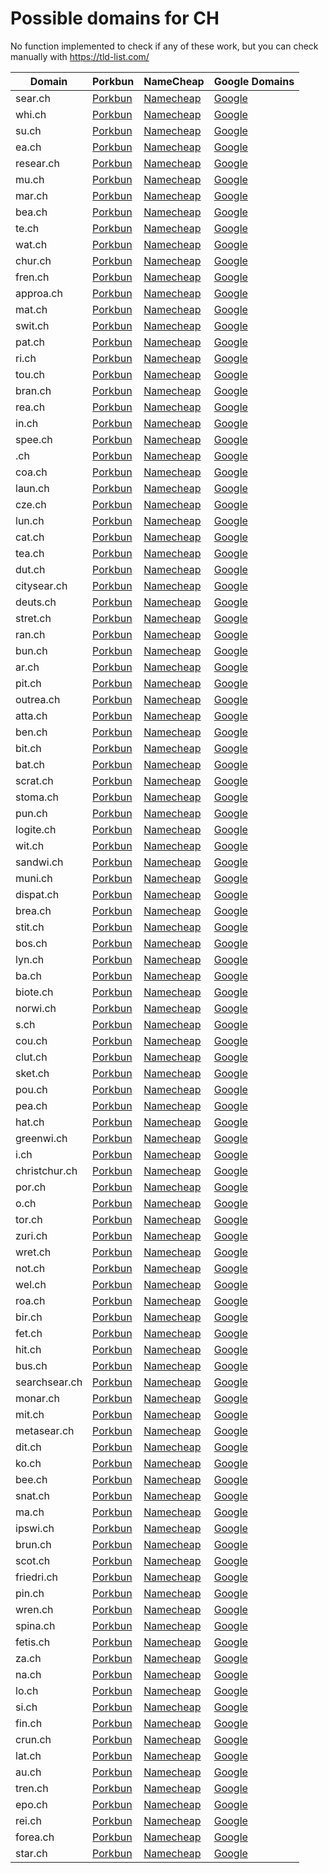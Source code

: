 # Possible domains for CH

No function implemented to check if any of these work, but you can check manually with https://tld-list.com/

| Domain | Porkbun | NameCheap | Google Domains |
|---|---|---|---|
| sear.ch | [Porkbun](https://porkbun.com/checkout/search?prb=e814663da1&tlds=&idnLanguage=&search=search&q=sear.ch) | [Namecheap](https://www.namecheap.com/domains/registration/results/?domain=sear.ch) | [Google](https://domains.google.com/registrar/search?searchTerm=sear.ch) |
| whi.ch | [Porkbun](https://porkbun.com/checkout/search?prb=e814663da1&tlds=&idnLanguage=&search=search&q=whi.ch) | [Namecheap](https://www.namecheap.com/domains/registration/results/?domain=whi.ch) | [Google](https://domains.google.com/registrar/search?searchTerm=whi.ch) |
| su.ch | [Porkbun](https://porkbun.com/checkout/search?prb=e814663da1&tlds=&idnLanguage=&search=search&q=su.ch) | [Namecheap](https://www.namecheap.com/domains/registration/results/?domain=su.ch) | [Google](https://domains.google.com/registrar/search?searchTerm=su.ch) |
| ea.ch | [Porkbun](https://porkbun.com/checkout/search?prb=e814663da1&tlds=&idnLanguage=&search=search&q=ea.ch) | [Namecheap](https://www.namecheap.com/domains/registration/results/?domain=ea.ch) | [Google](https://domains.google.com/registrar/search?searchTerm=ea.ch) |
| resear.ch | [Porkbun](https://porkbun.com/checkout/search?prb=e814663da1&tlds=&idnLanguage=&search=search&q=resear.ch) | [Namecheap](https://www.namecheap.com/domains/registration/results/?domain=resear.ch) | [Google](https://domains.google.com/registrar/search?searchTerm=resear.ch) |
| mu.ch | [Porkbun](https://porkbun.com/checkout/search?prb=e814663da1&tlds=&idnLanguage=&search=search&q=mu.ch) | [Namecheap](https://www.namecheap.com/domains/registration/results/?domain=mu.ch) | [Google](https://domains.google.com/registrar/search?searchTerm=mu.ch) |
| mar.ch | [Porkbun](https://porkbun.com/checkout/search?prb=e814663da1&tlds=&idnLanguage=&search=search&q=mar.ch) | [Namecheap](https://www.namecheap.com/domains/registration/results/?domain=mar.ch) | [Google](https://domains.google.com/registrar/search?searchTerm=mar.ch) |
| bea.ch | [Porkbun](https://porkbun.com/checkout/search?prb=e814663da1&tlds=&idnLanguage=&search=search&q=bea.ch) | [Namecheap](https://www.namecheap.com/domains/registration/results/?domain=bea.ch) | [Google](https://domains.google.com/registrar/search?searchTerm=bea.ch) |
| te.ch | [Porkbun](https://porkbun.com/checkout/search?prb=e814663da1&tlds=&idnLanguage=&search=search&q=te.ch) | [Namecheap](https://www.namecheap.com/domains/registration/results/?domain=te.ch) | [Google](https://domains.google.com/registrar/search?searchTerm=te.ch) |
| wat.ch | [Porkbun](https://porkbun.com/checkout/search?prb=e814663da1&tlds=&idnLanguage=&search=search&q=wat.ch) | [Namecheap](https://www.namecheap.com/domains/registration/results/?domain=wat.ch) | [Google](https://domains.google.com/registrar/search?searchTerm=wat.ch) |
| chur.ch | [Porkbun](https://porkbun.com/checkout/search?prb=e814663da1&tlds=&idnLanguage=&search=search&q=chur.ch) | [Namecheap](https://www.namecheap.com/domains/registration/results/?domain=chur.ch) | [Google](https://domains.google.com/registrar/search?searchTerm=chur.ch) |
| fren.ch | [Porkbun](https://porkbun.com/checkout/search?prb=e814663da1&tlds=&idnLanguage=&search=search&q=fren.ch) | [Namecheap](https://www.namecheap.com/domains/registration/results/?domain=fren.ch) | [Google](https://domains.google.com/registrar/search?searchTerm=fren.ch) |
| approa.ch | [Porkbun](https://porkbun.com/checkout/search?prb=e814663da1&tlds=&idnLanguage=&search=search&q=approa.ch) | [Namecheap](https://www.namecheap.com/domains/registration/results/?domain=approa.ch) | [Google](https://domains.google.com/registrar/search?searchTerm=approa.ch) |
| mat.ch | [Porkbun](https://porkbun.com/checkout/search?prb=e814663da1&tlds=&idnLanguage=&search=search&q=mat.ch) | [Namecheap](https://www.namecheap.com/domains/registration/results/?domain=mat.ch) | [Google](https://domains.google.com/registrar/search?searchTerm=mat.ch) |
| swit.ch | [Porkbun](https://porkbun.com/checkout/search?prb=e814663da1&tlds=&idnLanguage=&search=search&q=swit.ch) | [Namecheap](https://www.namecheap.com/domains/registration/results/?domain=swit.ch) | [Google](https://domains.google.com/registrar/search?searchTerm=swit.ch) |
| pat.ch | [Porkbun](https://porkbun.com/checkout/search?prb=e814663da1&tlds=&idnLanguage=&search=search&q=pat.ch) | [Namecheap](https://www.namecheap.com/domains/registration/results/?domain=pat.ch) | [Google](https://domains.google.com/registrar/search?searchTerm=pat.ch) |
| ri.ch | [Porkbun](https://porkbun.com/checkout/search?prb=e814663da1&tlds=&idnLanguage=&search=search&q=ri.ch) | [Namecheap](https://www.namecheap.com/domains/registration/results/?domain=ri.ch) | [Google](https://domains.google.com/registrar/search?searchTerm=ri.ch) |
| tou.ch | [Porkbun](https://porkbun.com/checkout/search?prb=e814663da1&tlds=&idnLanguage=&search=search&q=tou.ch) | [Namecheap](https://www.namecheap.com/domains/registration/results/?domain=tou.ch) | [Google](https://domains.google.com/registrar/search?searchTerm=tou.ch) |
| bran.ch | [Porkbun](https://porkbun.com/checkout/search?prb=e814663da1&tlds=&idnLanguage=&search=search&q=bran.ch) | [Namecheap](https://www.namecheap.com/domains/registration/results/?domain=bran.ch) | [Google](https://domains.google.com/registrar/search?searchTerm=bran.ch) |
| rea.ch | [Porkbun](https://porkbun.com/checkout/search?prb=e814663da1&tlds=&idnLanguage=&search=search&q=rea.ch) | [Namecheap](https://www.namecheap.com/domains/registration/results/?domain=rea.ch) | [Google](https://domains.google.com/registrar/search?searchTerm=rea.ch) |
| in.ch | [Porkbun](https://porkbun.com/checkout/search?prb=e814663da1&tlds=&idnLanguage=&search=search&q=in.ch) | [Namecheap](https://www.namecheap.com/domains/registration/results/?domain=in.ch) | [Google](https://domains.google.com/registrar/search?searchTerm=in.ch) |
| spee.ch | [Porkbun](https://porkbun.com/checkout/search?prb=e814663da1&tlds=&idnLanguage=&search=search&q=spee.ch) | [Namecheap](https://www.namecheap.com/domains/registration/results/?domain=spee.ch) | [Google](https://domains.google.com/registrar/search?searchTerm=spee.ch) |
| .ch | [Porkbun](https://porkbun.com/checkout/search?prb=e814663da1&tlds=&idnLanguage=&search=search&q=.ch) | [Namecheap](https://www.namecheap.com/domains/registration/results/?domain=.ch) | [Google](https://domains.google.com/registrar/search?searchTerm=.ch) |
| coa.ch | [Porkbun](https://porkbun.com/checkout/search?prb=e814663da1&tlds=&idnLanguage=&search=search&q=coa.ch) | [Namecheap](https://www.namecheap.com/domains/registration/results/?domain=coa.ch) | [Google](https://domains.google.com/registrar/search?searchTerm=coa.ch) |
| laun.ch | [Porkbun](https://porkbun.com/checkout/search?prb=e814663da1&tlds=&idnLanguage=&search=search&q=laun.ch) | [Namecheap](https://www.namecheap.com/domains/registration/results/?domain=laun.ch) | [Google](https://domains.google.com/registrar/search?searchTerm=laun.ch) |
| cze.ch | [Porkbun](https://porkbun.com/checkout/search?prb=e814663da1&tlds=&idnLanguage=&search=search&q=cze.ch) | [Namecheap](https://www.namecheap.com/domains/registration/results/?domain=cze.ch) | [Google](https://domains.google.com/registrar/search?searchTerm=cze.ch) |
| lun.ch | [Porkbun](https://porkbun.com/checkout/search?prb=e814663da1&tlds=&idnLanguage=&search=search&q=lun.ch) | [Namecheap](https://www.namecheap.com/domains/registration/results/?domain=lun.ch) | [Google](https://domains.google.com/registrar/search?searchTerm=lun.ch) |
| cat.ch | [Porkbun](https://porkbun.com/checkout/search?prb=e814663da1&tlds=&idnLanguage=&search=search&q=cat.ch) | [Namecheap](https://www.namecheap.com/domains/registration/results/?domain=cat.ch) | [Google](https://domains.google.com/registrar/search?searchTerm=cat.ch) |
| tea.ch | [Porkbun](https://porkbun.com/checkout/search?prb=e814663da1&tlds=&idnLanguage=&search=search&q=tea.ch) | [Namecheap](https://www.namecheap.com/domains/registration/results/?domain=tea.ch) | [Google](https://domains.google.com/registrar/search?searchTerm=tea.ch) |
| dut.ch | [Porkbun](https://porkbun.com/checkout/search?prb=e814663da1&tlds=&idnLanguage=&search=search&q=dut.ch) | [Namecheap](https://www.namecheap.com/domains/registration/results/?domain=dut.ch) | [Google](https://domains.google.com/registrar/search?searchTerm=dut.ch) |
| citysear.ch | [Porkbun](https://porkbun.com/checkout/search?prb=e814663da1&tlds=&idnLanguage=&search=search&q=citysear.ch) | [Namecheap](https://www.namecheap.com/domains/registration/results/?domain=citysear.ch) | [Google](https://domains.google.com/registrar/search?searchTerm=citysear.ch) |
| deuts.ch | [Porkbun](https://porkbun.com/checkout/search?prb=e814663da1&tlds=&idnLanguage=&search=search&q=deuts.ch) | [Namecheap](https://www.namecheap.com/domains/registration/results/?domain=deuts.ch) | [Google](https://domains.google.com/registrar/search?searchTerm=deuts.ch) |
| stret.ch | [Porkbun](https://porkbun.com/checkout/search?prb=e814663da1&tlds=&idnLanguage=&search=search&q=stret.ch) | [Namecheap](https://www.namecheap.com/domains/registration/results/?domain=stret.ch) | [Google](https://domains.google.com/registrar/search?searchTerm=stret.ch) |
| ran.ch | [Porkbun](https://porkbun.com/checkout/search?prb=e814663da1&tlds=&idnLanguage=&search=search&q=ran.ch) | [Namecheap](https://www.namecheap.com/domains/registration/results/?domain=ran.ch) | [Google](https://domains.google.com/registrar/search?searchTerm=ran.ch) |
| bun.ch | [Porkbun](https://porkbun.com/checkout/search?prb=e814663da1&tlds=&idnLanguage=&search=search&q=bun.ch) | [Namecheap](https://www.namecheap.com/domains/registration/results/?domain=bun.ch) | [Google](https://domains.google.com/registrar/search?searchTerm=bun.ch) |
| ar.ch | [Porkbun](https://porkbun.com/checkout/search?prb=e814663da1&tlds=&idnLanguage=&search=search&q=ar.ch) | [Namecheap](https://www.namecheap.com/domains/registration/results/?domain=ar.ch) | [Google](https://domains.google.com/registrar/search?searchTerm=ar.ch) |
| pit.ch | [Porkbun](https://porkbun.com/checkout/search?prb=e814663da1&tlds=&idnLanguage=&search=search&q=pit.ch) | [Namecheap](https://www.namecheap.com/domains/registration/results/?domain=pit.ch) | [Google](https://domains.google.com/registrar/search?searchTerm=pit.ch) |
| outrea.ch | [Porkbun](https://porkbun.com/checkout/search?prb=e814663da1&tlds=&idnLanguage=&search=search&q=outrea.ch) | [Namecheap](https://www.namecheap.com/domains/registration/results/?domain=outrea.ch) | [Google](https://domains.google.com/registrar/search?searchTerm=outrea.ch) |
| atta.ch | [Porkbun](https://porkbun.com/checkout/search?prb=e814663da1&tlds=&idnLanguage=&search=search&q=atta.ch) | [Namecheap](https://www.namecheap.com/domains/registration/results/?domain=atta.ch) | [Google](https://domains.google.com/registrar/search?searchTerm=atta.ch) |
| ben.ch | [Porkbun](https://porkbun.com/checkout/search?prb=e814663da1&tlds=&idnLanguage=&search=search&q=ben.ch) | [Namecheap](https://www.namecheap.com/domains/registration/results/?domain=ben.ch) | [Google](https://domains.google.com/registrar/search?searchTerm=ben.ch) |
| bit.ch | [Porkbun](https://porkbun.com/checkout/search?prb=e814663da1&tlds=&idnLanguage=&search=search&q=bit.ch) | [Namecheap](https://www.namecheap.com/domains/registration/results/?domain=bit.ch) | [Google](https://domains.google.com/registrar/search?searchTerm=bit.ch) |
| bat.ch | [Porkbun](https://porkbun.com/checkout/search?prb=e814663da1&tlds=&idnLanguage=&search=search&q=bat.ch) | [Namecheap](https://www.namecheap.com/domains/registration/results/?domain=bat.ch) | [Google](https://domains.google.com/registrar/search?searchTerm=bat.ch) |
| scrat.ch | [Porkbun](https://porkbun.com/checkout/search?prb=e814663da1&tlds=&idnLanguage=&search=search&q=scrat.ch) | [Namecheap](https://www.namecheap.com/domains/registration/results/?domain=scrat.ch) | [Google](https://domains.google.com/registrar/search?searchTerm=scrat.ch) |
| stoma.ch | [Porkbun](https://porkbun.com/checkout/search?prb=e814663da1&tlds=&idnLanguage=&search=search&q=stoma.ch) | [Namecheap](https://www.namecheap.com/domains/registration/results/?domain=stoma.ch) | [Google](https://domains.google.com/registrar/search?searchTerm=stoma.ch) |
| pun.ch | [Porkbun](https://porkbun.com/checkout/search?prb=e814663da1&tlds=&idnLanguage=&search=search&q=pun.ch) | [Namecheap](https://www.namecheap.com/domains/registration/results/?domain=pun.ch) | [Google](https://domains.google.com/registrar/search?searchTerm=pun.ch) |
| logite.ch | [Porkbun](https://porkbun.com/checkout/search?prb=e814663da1&tlds=&idnLanguage=&search=search&q=logite.ch) | [Namecheap](https://www.namecheap.com/domains/registration/results/?domain=logite.ch) | [Google](https://domains.google.com/registrar/search?searchTerm=logite.ch) |
| wit.ch | [Porkbun](https://porkbun.com/checkout/search?prb=e814663da1&tlds=&idnLanguage=&search=search&q=wit.ch) | [Namecheap](https://www.namecheap.com/domains/registration/results/?domain=wit.ch) | [Google](https://domains.google.com/registrar/search?searchTerm=wit.ch) |
| sandwi.ch | [Porkbun](https://porkbun.com/checkout/search?prb=e814663da1&tlds=&idnLanguage=&search=search&q=sandwi.ch) | [Namecheap](https://www.namecheap.com/domains/registration/results/?domain=sandwi.ch) | [Google](https://domains.google.com/registrar/search?searchTerm=sandwi.ch) |
| muni.ch | [Porkbun](https://porkbun.com/checkout/search?prb=e814663da1&tlds=&idnLanguage=&search=search&q=muni.ch) | [Namecheap](https://www.namecheap.com/domains/registration/results/?domain=muni.ch) | [Google](https://domains.google.com/registrar/search?searchTerm=muni.ch) |
| dispat.ch | [Porkbun](https://porkbun.com/checkout/search?prb=e814663da1&tlds=&idnLanguage=&search=search&q=dispat.ch) | [Namecheap](https://www.namecheap.com/domains/registration/results/?domain=dispat.ch) | [Google](https://domains.google.com/registrar/search?searchTerm=dispat.ch) |
| brea.ch | [Porkbun](https://porkbun.com/checkout/search?prb=e814663da1&tlds=&idnLanguage=&search=search&q=brea.ch) | [Namecheap](https://www.namecheap.com/domains/registration/results/?domain=brea.ch) | [Google](https://domains.google.com/registrar/search?searchTerm=brea.ch) |
| stit.ch | [Porkbun](https://porkbun.com/checkout/search?prb=e814663da1&tlds=&idnLanguage=&search=search&q=stit.ch) | [Namecheap](https://www.namecheap.com/domains/registration/results/?domain=stit.ch) | [Google](https://domains.google.com/registrar/search?searchTerm=stit.ch) |
| bos.ch | [Porkbun](https://porkbun.com/checkout/search?prb=e814663da1&tlds=&idnLanguage=&search=search&q=bos.ch) | [Namecheap](https://www.namecheap.com/domains/registration/results/?domain=bos.ch) | [Google](https://domains.google.com/registrar/search?searchTerm=bos.ch) |
| lyn.ch | [Porkbun](https://porkbun.com/checkout/search?prb=e814663da1&tlds=&idnLanguage=&search=search&q=lyn.ch) | [Namecheap](https://www.namecheap.com/domains/registration/results/?domain=lyn.ch) | [Google](https://domains.google.com/registrar/search?searchTerm=lyn.ch) |
| ba.ch | [Porkbun](https://porkbun.com/checkout/search?prb=e814663da1&tlds=&idnLanguage=&search=search&q=ba.ch) | [Namecheap](https://www.namecheap.com/domains/registration/results/?domain=ba.ch) | [Google](https://domains.google.com/registrar/search?searchTerm=ba.ch) |
| biote.ch | [Porkbun](https://porkbun.com/checkout/search?prb=e814663da1&tlds=&idnLanguage=&search=search&q=biote.ch) | [Namecheap](https://www.namecheap.com/domains/registration/results/?domain=biote.ch) | [Google](https://domains.google.com/registrar/search?searchTerm=biote.ch) |
| norwi.ch | [Porkbun](https://porkbun.com/checkout/search?prb=e814663da1&tlds=&idnLanguage=&search=search&q=norwi.ch) | [Namecheap](https://www.namecheap.com/domains/registration/results/?domain=norwi.ch) | [Google](https://domains.google.com/registrar/search?searchTerm=norwi.ch) |
| s.ch | [Porkbun](https://porkbun.com/checkout/search?prb=e814663da1&tlds=&idnLanguage=&search=search&q=s.ch) | [Namecheap](https://www.namecheap.com/domains/registration/results/?domain=s.ch) | [Google](https://domains.google.com/registrar/search?searchTerm=s.ch) |
| cou.ch | [Porkbun](https://porkbun.com/checkout/search?prb=e814663da1&tlds=&idnLanguage=&search=search&q=cou.ch) | [Namecheap](https://www.namecheap.com/domains/registration/results/?domain=cou.ch) | [Google](https://domains.google.com/registrar/search?searchTerm=cou.ch) |
| clut.ch | [Porkbun](https://porkbun.com/checkout/search?prb=e814663da1&tlds=&idnLanguage=&search=search&q=clut.ch) | [Namecheap](https://www.namecheap.com/domains/registration/results/?domain=clut.ch) | [Google](https://domains.google.com/registrar/search?searchTerm=clut.ch) |
| sket.ch | [Porkbun](https://porkbun.com/checkout/search?prb=e814663da1&tlds=&idnLanguage=&search=search&q=sket.ch) | [Namecheap](https://www.namecheap.com/domains/registration/results/?domain=sket.ch) | [Google](https://domains.google.com/registrar/search?searchTerm=sket.ch) |
| pou.ch | [Porkbun](https://porkbun.com/checkout/search?prb=e814663da1&tlds=&idnLanguage=&search=search&q=pou.ch) | [Namecheap](https://www.namecheap.com/domains/registration/results/?domain=pou.ch) | [Google](https://domains.google.com/registrar/search?searchTerm=pou.ch) |
| pea.ch | [Porkbun](https://porkbun.com/checkout/search?prb=e814663da1&tlds=&idnLanguage=&search=search&q=pea.ch) | [Namecheap](https://www.namecheap.com/domains/registration/results/?domain=pea.ch) | [Google](https://domains.google.com/registrar/search?searchTerm=pea.ch) |
| hat.ch | [Porkbun](https://porkbun.com/checkout/search?prb=e814663da1&tlds=&idnLanguage=&search=search&q=hat.ch) | [Namecheap](https://www.namecheap.com/domains/registration/results/?domain=hat.ch) | [Google](https://domains.google.com/registrar/search?searchTerm=hat.ch) |
| greenwi.ch | [Porkbun](https://porkbun.com/checkout/search?prb=e814663da1&tlds=&idnLanguage=&search=search&q=greenwi.ch) | [Namecheap](https://www.namecheap.com/domains/registration/results/?domain=greenwi.ch) | [Google](https://domains.google.com/registrar/search?searchTerm=greenwi.ch) |
| i.ch | [Porkbun](https://porkbun.com/checkout/search?prb=e814663da1&tlds=&idnLanguage=&search=search&q=i.ch) | [Namecheap](https://www.namecheap.com/domains/registration/results/?domain=i.ch) | [Google](https://domains.google.com/registrar/search?searchTerm=i.ch) |
| christchur.ch | [Porkbun](https://porkbun.com/checkout/search?prb=e814663da1&tlds=&idnLanguage=&search=search&q=christchur.ch) | [Namecheap](https://www.namecheap.com/domains/registration/results/?domain=christchur.ch) | [Google](https://domains.google.com/registrar/search?searchTerm=christchur.ch) |
| por.ch | [Porkbun](https://porkbun.com/checkout/search?prb=e814663da1&tlds=&idnLanguage=&search=search&q=por.ch) | [Namecheap](https://www.namecheap.com/domains/registration/results/?domain=por.ch) | [Google](https://domains.google.com/registrar/search?searchTerm=por.ch) |
| o.ch | [Porkbun](https://porkbun.com/checkout/search?prb=e814663da1&tlds=&idnLanguage=&search=search&q=o.ch) | [Namecheap](https://www.namecheap.com/domains/registration/results/?domain=o.ch) | [Google](https://domains.google.com/registrar/search?searchTerm=o.ch) |
| tor.ch | [Porkbun](https://porkbun.com/checkout/search?prb=e814663da1&tlds=&idnLanguage=&search=search&q=tor.ch) | [Namecheap](https://www.namecheap.com/domains/registration/results/?domain=tor.ch) | [Google](https://domains.google.com/registrar/search?searchTerm=tor.ch) |
| zuri.ch | [Porkbun](https://porkbun.com/checkout/search?prb=e814663da1&tlds=&idnLanguage=&search=search&q=zuri.ch) | [Namecheap](https://www.namecheap.com/domains/registration/results/?domain=zuri.ch) | [Google](https://domains.google.com/registrar/search?searchTerm=zuri.ch) |
| wret.ch | [Porkbun](https://porkbun.com/checkout/search?prb=e814663da1&tlds=&idnLanguage=&search=search&q=wret.ch) | [Namecheap](https://www.namecheap.com/domains/registration/results/?domain=wret.ch) | [Google](https://domains.google.com/registrar/search?searchTerm=wret.ch) |
| not.ch | [Porkbun](https://porkbun.com/checkout/search?prb=e814663da1&tlds=&idnLanguage=&search=search&q=not.ch) | [Namecheap](https://www.namecheap.com/domains/registration/results/?domain=not.ch) | [Google](https://domains.google.com/registrar/search?searchTerm=not.ch) |
| wel.ch | [Porkbun](https://porkbun.com/checkout/search?prb=e814663da1&tlds=&idnLanguage=&search=search&q=wel.ch) | [Namecheap](https://www.namecheap.com/domains/registration/results/?domain=wel.ch) | [Google](https://domains.google.com/registrar/search?searchTerm=wel.ch) |
| roa.ch | [Porkbun](https://porkbun.com/checkout/search?prb=e814663da1&tlds=&idnLanguage=&search=search&q=roa.ch) | [Namecheap](https://www.namecheap.com/domains/registration/results/?domain=roa.ch) | [Google](https://domains.google.com/registrar/search?searchTerm=roa.ch) |
| bir.ch | [Porkbun](https://porkbun.com/checkout/search?prb=e814663da1&tlds=&idnLanguage=&search=search&q=bir.ch) | [Namecheap](https://www.namecheap.com/domains/registration/results/?domain=bir.ch) | [Google](https://domains.google.com/registrar/search?searchTerm=bir.ch) |
| fet.ch | [Porkbun](https://porkbun.com/checkout/search?prb=e814663da1&tlds=&idnLanguage=&search=search&q=fet.ch) | [Namecheap](https://www.namecheap.com/domains/registration/results/?domain=fet.ch) | [Google](https://domains.google.com/registrar/search?searchTerm=fet.ch) |
| hit.ch | [Porkbun](https://porkbun.com/checkout/search?prb=e814663da1&tlds=&idnLanguage=&search=search&q=hit.ch) | [Namecheap](https://www.namecheap.com/domains/registration/results/?domain=hit.ch) | [Google](https://domains.google.com/registrar/search?searchTerm=hit.ch) |
| bus.ch | [Porkbun](https://porkbun.com/checkout/search?prb=e814663da1&tlds=&idnLanguage=&search=search&q=bus.ch) | [Namecheap](https://www.namecheap.com/domains/registration/results/?domain=bus.ch) | [Google](https://domains.google.com/registrar/search?searchTerm=bus.ch) |
| searchsear.ch | [Porkbun](https://porkbun.com/checkout/search?prb=e814663da1&tlds=&idnLanguage=&search=search&q=searchsear.ch) | [Namecheap](https://www.namecheap.com/domains/registration/results/?domain=searchsear.ch) | [Google](https://domains.google.com/registrar/search?searchTerm=searchsear.ch) |
| monar.ch | [Porkbun](https://porkbun.com/checkout/search?prb=e814663da1&tlds=&idnLanguage=&search=search&q=monar.ch) | [Namecheap](https://www.namecheap.com/domains/registration/results/?domain=monar.ch) | [Google](https://domains.google.com/registrar/search?searchTerm=monar.ch) |
| mit.ch | [Porkbun](https://porkbun.com/checkout/search?prb=e814663da1&tlds=&idnLanguage=&search=search&q=mit.ch) | [Namecheap](https://www.namecheap.com/domains/registration/results/?domain=mit.ch) | [Google](https://domains.google.com/registrar/search?searchTerm=mit.ch) |
| metasear.ch | [Porkbun](https://porkbun.com/checkout/search?prb=e814663da1&tlds=&idnLanguage=&search=search&q=metasear.ch) | [Namecheap](https://www.namecheap.com/domains/registration/results/?domain=metasear.ch) | [Google](https://domains.google.com/registrar/search?searchTerm=metasear.ch) |
| dit.ch | [Porkbun](https://porkbun.com/checkout/search?prb=e814663da1&tlds=&idnLanguage=&search=search&q=dit.ch) | [Namecheap](https://www.namecheap.com/domains/registration/results/?domain=dit.ch) | [Google](https://domains.google.com/registrar/search?searchTerm=dit.ch) |
| ko.ch | [Porkbun](https://porkbun.com/checkout/search?prb=e814663da1&tlds=&idnLanguage=&search=search&q=ko.ch) | [Namecheap](https://www.namecheap.com/domains/registration/results/?domain=ko.ch) | [Google](https://domains.google.com/registrar/search?searchTerm=ko.ch) |
| bee.ch | [Porkbun](https://porkbun.com/checkout/search?prb=e814663da1&tlds=&idnLanguage=&search=search&q=bee.ch) | [Namecheap](https://www.namecheap.com/domains/registration/results/?domain=bee.ch) | [Google](https://domains.google.com/registrar/search?searchTerm=bee.ch) |
| snat.ch | [Porkbun](https://porkbun.com/checkout/search?prb=e814663da1&tlds=&idnLanguage=&search=search&q=snat.ch) | [Namecheap](https://www.namecheap.com/domains/registration/results/?domain=snat.ch) | [Google](https://domains.google.com/registrar/search?searchTerm=snat.ch) |
| ma.ch | [Porkbun](https://porkbun.com/checkout/search?prb=e814663da1&tlds=&idnLanguage=&search=search&q=ma.ch) | [Namecheap](https://www.namecheap.com/domains/registration/results/?domain=ma.ch) | [Google](https://domains.google.com/registrar/search?searchTerm=ma.ch) |
| ipswi.ch | [Porkbun](https://porkbun.com/checkout/search?prb=e814663da1&tlds=&idnLanguage=&search=search&q=ipswi.ch) | [Namecheap](https://www.namecheap.com/domains/registration/results/?domain=ipswi.ch) | [Google](https://domains.google.com/registrar/search?searchTerm=ipswi.ch) |
| brun.ch | [Porkbun](https://porkbun.com/checkout/search?prb=e814663da1&tlds=&idnLanguage=&search=search&q=brun.ch) | [Namecheap](https://www.namecheap.com/domains/registration/results/?domain=brun.ch) | [Google](https://domains.google.com/registrar/search?searchTerm=brun.ch) |
| scot.ch | [Porkbun](https://porkbun.com/checkout/search?prb=e814663da1&tlds=&idnLanguage=&search=search&q=scot.ch) | [Namecheap](https://www.namecheap.com/domains/registration/results/?domain=scot.ch) | [Google](https://domains.google.com/registrar/search?searchTerm=scot.ch) |
| friedri.ch | [Porkbun](https://porkbun.com/checkout/search?prb=e814663da1&tlds=&idnLanguage=&search=search&q=friedri.ch) | [Namecheap](https://www.namecheap.com/domains/registration/results/?domain=friedri.ch) | [Google](https://domains.google.com/registrar/search?searchTerm=friedri.ch) |
| pin.ch | [Porkbun](https://porkbun.com/checkout/search?prb=e814663da1&tlds=&idnLanguage=&search=search&q=pin.ch) | [Namecheap](https://www.namecheap.com/domains/registration/results/?domain=pin.ch) | [Google](https://domains.google.com/registrar/search?searchTerm=pin.ch) |
| wren.ch | [Porkbun](https://porkbun.com/checkout/search?prb=e814663da1&tlds=&idnLanguage=&search=search&q=wren.ch) | [Namecheap](https://www.namecheap.com/domains/registration/results/?domain=wren.ch) | [Google](https://domains.google.com/registrar/search?searchTerm=wren.ch) |
| spina.ch | [Porkbun](https://porkbun.com/checkout/search?prb=e814663da1&tlds=&idnLanguage=&search=search&q=spina.ch) | [Namecheap](https://www.namecheap.com/domains/registration/results/?domain=spina.ch) | [Google](https://domains.google.com/registrar/search?searchTerm=spina.ch) |
| fetis.ch | [Porkbun](https://porkbun.com/checkout/search?prb=e814663da1&tlds=&idnLanguage=&search=search&q=fetis.ch) | [Namecheap](https://www.namecheap.com/domains/registration/results/?domain=fetis.ch) | [Google](https://domains.google.com/registrar/search?searchTerm=fetis.ch) |
| za.ch | [Porkbun](https://porkbun.com/checkout/search?prb=e814663da1&tlds=&idnLanguage=&search=search&q=za.ch) | [Namecheap](https://www.namecheap.com/domains/registration/results/?domain=za.ch) | [Google](https://domains.google.com/registrar/search?searchTerm=za.ch) |
| na.ch | [Porkbun](https://porkbun.com/checkout/search?prb=e814663da1&tlds=&idnLanguage=&search=search&q=na.ch) | [Namecheap](https://www.namecheap.com/domains/registration/results/?domain=na.ch) | [Google](https://domains.google.com/registrar/search?searchTerm=na.ch) |
| lo.ch | [Porkbun](https://porkbun.com/checkout/search?prb=e814663da1&tlds=&idnLanguage=&search=search&q=lo.ch) | [Namecheap](https://www.namecheap.com/domains/registration/results/?domain=lo.ch) | [Google](https://domains.google.com/registrar/search?searchTerm=lo.ch) |
| si.ch | [Porkbun](https://porkbun.com/checkout/search?prb=e814663da1&tlds=&idnLanguage=&search=search&q=si.ch) | [Namecheap](https://www.namecheap.com/domains/registration/results/?domain=si.ch) | [Google](https://domains.google.com/registrar/search?searchTerm=si.ch) |
| fin.ch | [Porkbun](https://porkbun.com/checkout/search?prb=e814663da1&tlds=&idnLanguage=&search=search&q=fin.ch) | [Namecheap](https://www.namecheap.com/domains/registration/results/?domain=fin.ch) | [Google](https://domains.google.com/registrar/search?searchTerm=fin.ch) |
| crun.ch | [Porkbun](https://porkbun.com/checkout/search?prb=e814663da1&tlds=&idnLanguage=&search=search&q=crun.ch) | [Namecheap](https://www.namecheap.com/domains/registration/results/?domain=crun.ch) | [Google](https://domains.google.com/registrar/search?searchTerm=crun.ch) |
| lat.ch | [Porkbun](https://porkbun.com/checkout/search?prb=e814663da1&tlds=&idnLanguage=&search=search&q=lat.ch) | [Namecheap](https://www.namecheap.com/domains/registration/results/?domain=lat.ch) | [Google](https://domains.google.com/registrar/search?searchTerm=lat.ch) |
| au.ch | [Porkbun](https://porkbun.com/checkout/search?prb=e814663da1&tlds=&idnLanguage=&search=search&q=au.ch) | [Namecheap](https://www.namecheap.com/domains/registration/results/?domain=au.ch) | [Google](https://domains.google.com/registrar/search?searchTerm=au.ch) |
| tren.ch | [Porkbun](https://porkbun.com/checkout/search?prb=e814663da1&tlds=&idnLanguage=&search=search&q=tren.ch) | [Namecheap](https://www.namecheap.com/domains/registration/results/?domain=tren.ch) | [Google](https://domains.google.com/registrar/search?searchTerm=tren.ch) |
| epo.ch | [Porkbun](https://porkbun.com/checkout/search?prb=e814663da1&tlds=&idnLanguage=&search=search&q=epo.ch) | [Namecheap](https://www.namecheap.com/domains/registration/results/?domain=epo.ch) | [Google](https://domains.google.com/registrar/search?searchTerm=epo.ch) |
| rei.ch | [Porkbun](https://porkbun.com/checkout/search?prb=e814663da1&tlds=&idnLanguage=&search=search&q=rei.ch) | [Namecheap](https://www.namecheap.com/domains/registration/results/?domain=rei.ch) | [Google](https://domains.google.com/registrar/search?searchTerm=rei.ch) |
| forea.ch | [Porkbun](https://porkbun.com/checkout/search?prb=e814663da1&tlds=&idnLanguage=&search=search&q=forea.ch) | [Namecheap](https://www.namecheap.com/domains/registration/results/?domain=forea.ch) | [Google](https://domains.google.com/registrar/search?searchTerm=forea.ch) |
| star.ch | [Porkbun](https://porkbun.com/checkout/search?prb=e814663da1&tlds=&idnLanguage=&search=search&q=star.ch) | [Namecheap](https://www.namecheap.com/domains/registration/results/?domain=star.ch) | [Google](https://domains.google.com/registrar/search?searchTerm=star.ch) |
